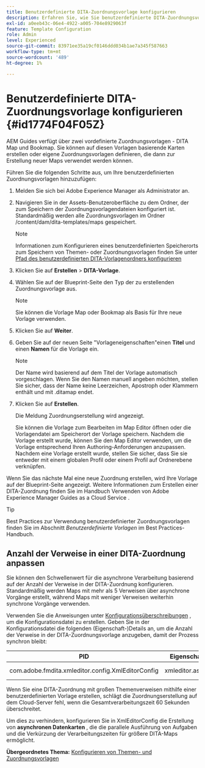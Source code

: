 ```yaml
---
title: Benutzerdefinierte DITA-Zuordnungsvorlage konfigurieren
description: Erfahren Sie, wie Sie benutzerdefinierte DITA-Zuordnungsvorlagen konfigurieren
exl-id: a0eeb43c-06e4-4922-a005-704e8929063f
feature: Template Configuration
role: Admin
level: Experienced
source-git-commit: 83971ee35a19cf0146ddd034b1ae7a345f587663
workflow-type: tm+mt
source-wordcount: '489'
ht-degree: 1%

---
```


# Benutzerdefinierte DITA-Zuordnungsvorlage konfigurieren {#id1774F04F05Z}

AEM Guides verfügt über zwei vordefinierte Zuordnungsvorlagen - DITA Map und Bookmap. Sie können auf diesen Vorlagen basierende Karten erstellen oder eigene Zuordnungsvorlagen definieren, die dann zur Erstellung neuer Maps verwendet werden können.

Führen Sie die folgenden Schritte aus, um Ihre benutzerdefinierten Zuordnungsvorlagen hinzuzufügen:

1. Melden Sie sich bei Adobe Experience Manager als Administrator an.

1. Navigieren Sie in der Assets-Benutzeroberfläche zu dem Ordner, der zum Speichern der Zuordnungsvorlagendateien konfiguriert ist. Standardmäßig werden alle Zuordnungsvorlagen im Ordner /content/dam/dita-templates/maps gespeichert.

   >[!NOTE]
   >
   > Informationen zum Konfigurieren eines benutzerdefinierten Speicherorts zum Speichern von Themen- oder Zuordnungsvorlagen finden Sie unter [Pfad des benutzerdefinierten DITA-Vorlagenordners konfigurieren](conf-template-tags-custom-dita-topic-template.md#id191LCF0095Z)

1. Klicken Sie auf **Erstellen** \> **DITA-Vorlage**.

1. Wählen Sie auf der Blueprint-Seite den Typ der zu erstellenden Zuordnungsvorlage aus.

   >[!NOTE]
   >
   > Sie können die Vorlage Map oder Bookmap als Basis für Ihre neue Vorlage verwenden.

1. Klicken Sie auf **Weiter**.

1. Geben Sie auf der neuen Seite &quot;Vorlageneigenschaften&quot;einen **Titel** und einen **Namen** für die Vorlage ein.

   >[!NOTE]
   >
   > Der Name wird basierend auf dem Titel der Vorlage automatisch vorgeschlagen. Wenn Sie den Namen manuell angeben möchten, stellen Sie sicher, dass der Name keine Leerzeichen, Apostroph oder Klammern enthält und mit .ditamap endet.

1. Klicken Sie auf **Erstellen**.

   Die Meldung Zuordnungserstellung wird angezeigt.

   Sie können die Vorlage zum Bearbeiten im Map Editor öffnen oder die Vorlagendatei am Speicherort der Vorlage speichern. Nachdem die Vorlage erstellt wurde, können Sie den Map Editor verwenden, um die Vorlage entsprechend Ihren Authoring-Anforderungen anzupassen. Nachdem eine Vorlage erstellt wurde, stellen Sie sicher, dass Sie sie entweder mit einem globalen Profil oder einem Profil auf Ordnerebene verknüpfen.


Wenn Sie das nächste Mal eine neue Zuordnung erstellen, wird Ihre Vorlage auf der Blueprint-Seite angezeigt. Weitere Informationen zum Erstellen einer DITA-Zuordnung finden Sie im Handbuch Verwenden von Adobe Experience Manager Guides as a Cloud Service .

>[!TIP]
>
> Best Practices zur Verwendung benutzerdefinierter Zuordnungsvorlagen finden Sie im Abschnitt *Benutzerdefinierte Vorlagen* im Best Practices-Handbuch.


## Anzahl der Verweise in einer DITA-Zuordnung anpassen

Sie können den Schwellenwert für die asynchrone Verarbeitung basierend auf der Anzahl der Verweise in der DITA-Zuordnung konfigurieren. Standardmäßig werden Maps mit mehr als 5 Verweisen über asynchrone Vorgänge erstellt, während Maps mit weniger Verweisen weiterhin synchrone Vorgänge verwenden.


Verwenden Sie die Anweisungen unter [Konfigurationsüberschreibungen](download-install-additional-config-override.md#) , um die Konfigurationsdatei zu erstellen. Geben Sie in der Konfigurationsdatei die folgenden (Eigenschaft-)Details an, um die Anzahl der Verweise in der DITA-Zuordnungsvorlage anzugeben, damit der Prozess synchron bleibt:

| PID | Eigenschaftenschlüssel | Eigenschaftswert |
|---|------------|--------------|
| com.adobe.fmdita.xmleditor.config.XmlEditorConfig | xmleditor.asyncmapcreation | > 0 <br> **Standardwert**: 5 |

Wenn Sie eine DITA-Zuordnung mit großen Themenverweisen mithilfe einer benutzerdefinierten Vorlage erstellen, schlägt die Zuordnungserstellung auf dem Cloud-Server fehl, wenn die Gesamtverarbeitungszeit 60 Sekunden überschreitet.

Um dies zu verhindern, konfigurieren Sie in XmlEditorConfig die Erstellung von **asynchronen Datenkarten** , die die parallele Ausführung von Aufgaben und die Verkürzung der Verarbeitungszeiten für größere DITA-Maps ermöglicht.

**Übergeordnetes Thema:** [Konfigurieren von Themen- und Zuordnungsvorlagen](conf-template-tags.md)
